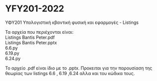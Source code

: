 # YFY201-2022
ΥΦΥ201 Υπολογιστική κβαντική φυσική και εφαρμογές - Listings

Τα αρχεία που περιέχονται είναι:<br />
Listings Bantis Peter.pdf<br />
Listings Bantis Peter.pptx<br />
6.6.py<br />
6.19.py<br />
6.24.py<br />

Το αρχείο .pdf είναι ίδιο με το .pptx. Προκειται για την παρουσίαση της θεωρίας των listings 6.6 , 6.19 ,6.24 αλλα και του κώδικα τους.<br /><br />
